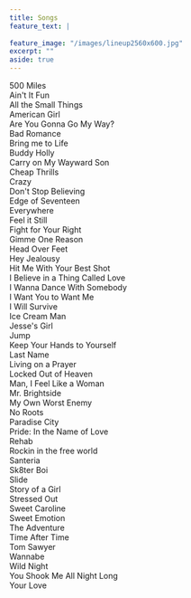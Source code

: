 ```yaml
---
title: Songs
feature_text: |
  
feature_image: "/images/lineup2560x600.jpg"
excerpt: ""
aside: true
---
```


500 Miles	<br>
Ain't It Fun	<br>
All the Small Things	<br>
American Girl	<br>
Are You Gonna Go My Way?	<br>
Bad Romance	<br>
Bring me to Life	<br>
Buddy Holly	<br>
Carry on My Wayward Son	<br>
Cheap Thrills	<br>
Crazy	<br>
Don't Stop Believing 	<br>
Edge of Seventeen	<br>
Everywhere	<br>
Feel it Still	<br>
Fight for Your Right	<br>
Gimme One Reason	<br>
Head Over Feet	<br>
Hey Jealousy	<br>
Hit Me With Your Best Shot	<br>
I Believe in a Thing Called Love	<br>
I Wanna Dance With Somebody	<br>
I Want You to Want Me	<br>
I Will Survive	<br>
Ice Cream Man	<br>
Jesse's Girl	<br>
Jump	<br>
Keep Your Hands to Yourself	<br>
Last Name	<br>
Living on a Prayer	<br>
Locked Out of Heaven	<br>
Man, I Feel Like a Woman	<br>
Mr. Brightside	<br>
My Own Worst Enemy	<br>
No Roots	<br>
Paradise City 	<br>
Pride: In the Name of Love	<br>
Rehab	<br>
Rockin in the free world	<br>
Santeria	<br>
Sk8ter Boi	<br>
Slide	<br>
Story of a Girl	<br>
Stressed Out	<br>
Sweet Caroline	<br>
Sweet Emotion 	<br>
The Adventure	<br>
Time After Time	<br>
Tom Sawyer	<br>
Wannabe	<br>
Wild Night	<br>
You Shook Me All Night Long	<br>
Your Love 	<br>
